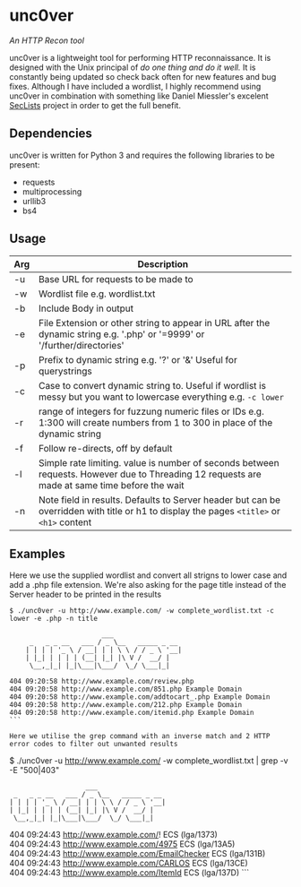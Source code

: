 # unc0ver
_An HTTP Recon tool_

unc0ver is a lightweight tool for performing HTTP reconnaissance. It is designed with the Unix principal of _do one thing and do it well._ It is constantly being updated so check back often for new features and bug fixes. Although I have included a wordlist, I highly recommend using unc0ver in combination with something like Daniel Miessler's excelent [SecLists](https://github.com/danielmiessler/SecLists) project in order to get the full benefit. 

## Dependencies ##
unc0ver is written for Python 3 and requires the following libraries to be present:

* requests
* multiprocessing
* urllib3
* bs4

## Usage ##

| Arg | Description |
| --- | ----------- |
| -u | Base URL for requests to be made to |
| -w | Wordlist file e.g. wordlist.txt |
| -b | Include Body in output |
| -e | File Extension or other string to appear in URL after the dynamic string e.g. '.php' or '=9999' or '/further/directories' |
| -p | Prefix to dynamic string e.g. '?' or '&' Useful for querystrings |
| -c | Case to convert dynamic string to. Useful if wordlist is messy but you want to lowercase everything e.g. `-c lower` |
| -r | range of integers for fuzzung numeric files or IDs e.g. 1:300 will create numbers from 1 to 300 in place of the dynamic string |
| -f | Follow re-directs, off by default |
| -l | Simple rate limiting. value is number of seconds between requests. However due to Threading 12 requests are made at same time before the wait |
| -n | Note field in results. Defaults to Server header but can be overridden with title or h1 to display the pages `<title>` or `<h1>` content |
 
## Examples ##

Here we use the supplied wordlist and convert all strigns to lower case and add a .php file extension. We're also asking for the page title instead of the Server header to be printed in the results
```
$ ./unc0ver -u http://www.example.com/ -w complete_wordlist.txt -c lower -e .php -n title                               
                                                                                                                                                
                       ___                                                                                                                      
     _   _ _ __   ___ / _ \__   _____ _ __                                                                                                      
    | | | | '_ \ / __| | | \ \ / / _ \ '__|                                                                                                     
    | |_| | | | | (__| |_| |\ V /  __/ |                                                                                                        
     \__,_|_| |_|\___|\___/  \_/ \___|_|                                                                                                        
                                                                                                                                                
404 09:20:58 http://www.example.com/review.php                                                                                                  
404 09:20:58 http://www.example.com/851.php Example Domain                                                                                      
404 09:20:58 http://www.example.com/addtocart_.php Example Domain                                                                               
404 09:20:58 http://www.example.com/212.php Example Domain                                                                                      
404 09:20:58 http://www.example.com/itemid.php Example Domain                                                                                   ```

Here we utilise the grep command with an inverse match and 2 HTTP error codes to filter out unwanted results
```
$ ./unc0ver -u http://www.example.com/ -w complete_wordlist.txt | grep -v -E "500|403"                                  
                                                                                                                                                
                       ___                                                                                                                      
     _   _ _ __   ___ / _ \__   _____ _ __                                                                                                      
    | | | | '_ \ / __| | | \ \ / / _ \ '__|                                                                                                     
    | |_| | | | | (__| |_| |\ V /  __/ |                                                                                                        
     \__,_|_| |_|\___|\___/  \_/ \___|_|                                                                                                        
                                                                                                                                                
404 09:24:43 http://www.example.com/! ECS (lga/1373)                                                                                            
404 09:24:43 http://www.example.com/4975 ECS (lga/13A5)                                                                                         
404 09:24:43 http://www.example.com/EmailChecker ECS (lga/131B)                                                                                 
404 09:24:43 http://www.example.com/CARLOS ECS (lga/13CE)                                                                                       
404 09:24:43 http://www.example.com/ItemId ECS (lga/137D)                                                                                       ```

